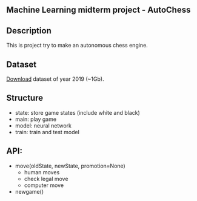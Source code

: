 Machine Learning midterm project - AutoChess
---

## Description
This is project try to make an autonomous chess engine.


## Dataset
[Download](https://www.ficsgames.org/download.html) dataset of year 2019 (~1Gb).


## Structure
  - state: store game states (include white and black)
  - main: play game
  - model: neural network
  - train: train and test model

## API:
  - move(oldState, newState, promotion=None)
    - human moves
    - check legal move
    - computer move
  - newgame()
